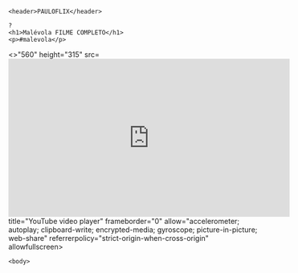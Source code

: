 <body>

    <header>PAULOFLIX</header>
    
    ?
    <h1>Malévola FILME COMPLETO</h1>
    <p>#malevola</p>
    
    
    
 <>"560" height="315" src=<iframe width="560" height="315" src="https://www.youtube.com/embed/bic1WRvnDM0?si=VhafA33kX1ctsg8j" title="YouTube video player" frameborder="0" allow="accelerometer; autoplay; clipboard-write; encrypted-media; gyroscope; picture-in-picture; web-share" referrerpolicy="strict-origin-when-cross-origin" allowfullscreen></iframe>
     title="YouTube video player" frameborder="0" allow="accelerometer; autoplay; clipboard-write; encrypted-media; gyroscope; picture-in-picture; web-share" referrerpolicy="strict-origin-when-cross-origin" allowfullscreen></iframe>
    
    
    
    <body>

